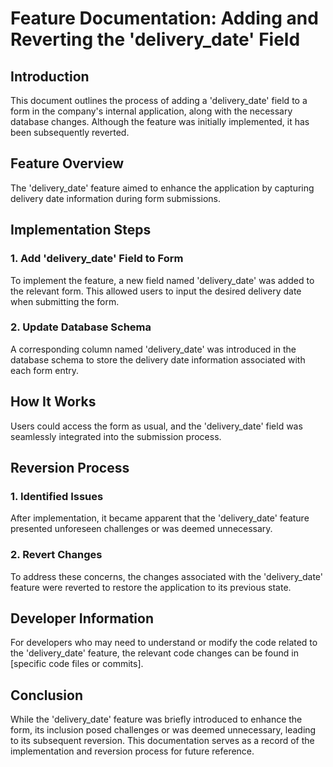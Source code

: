 # Feature Documentation: Adding and Reverting the 'delivery_date' Field

## Introduction
This document outlines the process of adding a 'delivery_date' field to a form in the company's internal application, along with the necessary database changes. Although the feature was initially implemented, it has been subsequently reverted.

## Feature Overview
The 'delivery_date' feature aimed to enhance the application by capturing delivery date information during form submissions.

## Implementation Steps

### 1. Add 'delivery_date' Field to Form
To implement the feature, a new field named 'delivery_date' was added to the relevant form. This allowed users to input the desired delivery date when submitting the form.

### 2. Update Database Schema
A corresponding column named 'delivery_date' was introduced in the database schema to store the delivery date information associated with each form entry.

## How It Works
Users could access the form as usual, and the 'delivery_date' field was seamlessly integrated into the submission process.

## Reversion Process

### 1. Identified Issues
After implementation, it became apparent that the 'delivery_date' feature presented unforeseen challenges or was deemed unnecessary.

### 2. Revert Changes
To address these concerns, the changes associated with the 'delivery_date' feature were reverted to restore the application to its previous state.

## Developer Information
For developers who may need to understand or modify the code related to the 'delivery_date' feature, the relevant code changes can be found in [specific code files or commits].

## Conclusion
While the 'delivery_date' feature was briefly introduced to enhance the form, its inclusion posed challenges or was deemed unnecessary, leading to its subsequent reversion. This documentation serves as a record of the implementation and reversion process for future reference.
